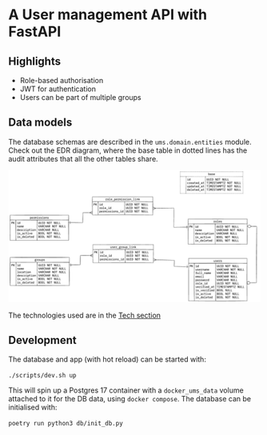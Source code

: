 # A User management API with FastAPI

## Highlights

- Role-based authorisation
- JWT for authentication
- Users can be part of multiple groups

## Data models
The database schemas are described in the `ums.domain.entities` module.
Check out the EDR diagram, where the base table in dotted lines has the
audit attributes that all the other tables share.

![EDR diagram](./docs/assets/edr.png)


The technologies used are in the [Tech section](./docs/tech.md)

## Development
The database and app (with hot reload) can be started with:

```./scripts/dev.sh up```

This will spin up a Postgres 17 container with a `docker_ums_data` volume attached
to it for the DB data, using `docker compose`. The database can be initialised with:

```poetry run python3 db/init_db.py```
